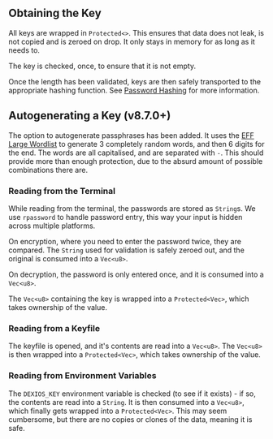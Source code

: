 ## Obtaining the Key

All keys are wrapped in `Protected<>`. This ensures that data does not leak, is not copied and is zeroed on drop. It only stays in memory for as long as it needs to.

The key is checked, once, to ensure that it is not empty.

Once the length has been validated, keys are then safely transported to the appropriate hashing function. See [Password Hashing](../dexios-core/Password-Hashing.md) for more information.

## Autogenerating a Key (v8.7.0+)

The option to autogenerate passphrases has been added. It uses the [EFF Large Wordlist](https://www.eff.org/files/2016/07/18/eff_large_wordlist.txt) to generate 3 completely random words, and then 6 digits for the end. The words are all capitalised, and are separated with `-`. This should provide more than enough protection, due to the absurd amount of possible combinations there are.

### Reading from the Terminal

While reading from the terminal, the passwords are stored as `String`s. We use `rpassword` to handle password entry, this way your input is hidden across multiple platforms.

On encryption, where you need to enter the password twice, they are compared. The `String` used for validation is safely zeroed out, and the original is consumed into a `Vec<u8>`.

On decryption, the password is only entered once, and it is consumed into a `Vec<u8>`.

The `Vec<u8>` containing the key is wrapped into a `Protected<Vec>`, which takes ownership of the value.

### Reading from a Keyfile

The keyfile is opened, and it's contents are read into a `Vec<u8>`. The `Vec<u8>` is then wrapped into a `Protected<Vec>`, which takes ownership of the value.

### Reading from Environment Variables

The `DEXIOS_KEY` environment variable is checked (to see if it exists) - if so, the contents are read into a `String`. It is then consumed into a `Vec<u8>`, which finally gets wrapped into a `Protected<Vec>`. This may seem cumbersome, but there are no copies or clones of the data, meaning it is safe.